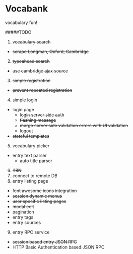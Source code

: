 Vocabank
=================================
vocabulary fun!

#####TODO
1.  ~~vocabulary search~~
  - ~~scrape Longman, Oxford, Cambridge~~
2.  ~~typeahead search~~
  - ~~use cambridge ajax source~~
3.  ~~simple registration~~
  - ~~prevent repeated registration~~
4. simple login
  - login page
    - ~~login server side auth~~
    - ~~flashing message~~
    - ~~merge server side validation errors with UI validation~~
    - ~~logout~~
  - ~~stateful templates~~
5. vocabulary picker
  - entry text parser 
    - auto title parser
6. ~~I18N~~
7. connect to remote DB
8. entry listing page
  - ~~font awesome icons integration~~
  - ~~session dynamic menus~~
  - ~~user specific listing pages~~
  - ~~modal edit~~
  - pagination
  - entry tags
  - entry sources
9. entry RPC service
  - ~~session based entry JSON RPC~~
  - HTTP Basic Authentication based JSON RPC
